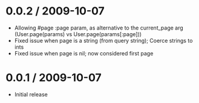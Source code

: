 
0.0.2 / 2009-10-07
==================

  * Allowing #page :page param, as alternative to the current_page arg (User.page(params) vs User.page(params[:page]))
  * Fixed issue when page is a string (from query string); Coerce strings to ints
  * Fixed issue when page is nil; now considered first page

0.0.1 / 2009-10-07
===================

  * Initial release